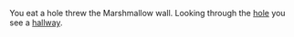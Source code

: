 You eat a hole threw the Marshmallow wall. Looking through the [hole](hole/hole.md) you see a [hallway](hallway/hallway.md).
